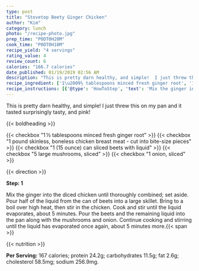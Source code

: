 ```yaml
---
type: post
title: "Stovetop Beety Ginger Chicken"
author: "Kim"
category: lunch
photo: "/recipe-photo.jpg"
prep_time: "P0DT0H20M"
cook_time: "P0DT0H10M"
recipe_yield: "4 servings"
rating_value: 4
review_count: 6
calories: "166.7 calories"
date_published: 01/19/2019 02:56 AM
description: "This is pretty darn healthy, and simple!  I just threw this on my pan and it tasted surprisingly tasty, and pink!"
recipe_ingredient: ['1\u2009½ tablespoons minced fresh ginger root', '1 pound skinless, boneless chicken breast meat - cut into bite-size pieces', '1 (15 ounce) can sliced beets with liquid', '5 large mushrooms, sliced', '1 onion, sliced']
recipe_instructions: [{'@type': 'HowToStep', 'text': 'Mix the ginger into the diced chicken until thoroughly combined; set aside. Pour half of the liquid from the can of beets into a large skillet. Bring to a boil over high heat, then stir in the chicken. Cook and stir until the liquid evaporates, about 5 minutes. Pour the beets and the remaining liquid into the pan along with the mushrooms and onion. Continue cooking and stirring until the liquid has evaporated once again, about 5 minutes more.\n'}]
---
```


This is pretty darn healthy, and simple!  I just threw this on my pan and it tasted surprisingly tasty, and pink! 

{{< boldheading >}}

{{< checkbox "1 ½ tablespoons minced fresh ginger root" >}}
{{< checkbox "1 pound skinless, boneless chicken breast meat - cut into bite-size pieces" >}}
{{< checkbox "1 (15 ounce) can sliced beets with liquid" >}}
{{< checkbox "5 large mushrooms, sliced" >}}
{{< checkbox "1  onion, sliced" >}}


{{< direction >}}

**Step: 1**

Mix the ginger into the diced chicken until thoroughly combined; set aside. Pour half of the liquid from the can of beets into a large skillet. Bring to a boil over high heat, then stir in the chicken. Cook and stir until the liquid evaporates, about 5 minutes. Pour the beets and the remaining liquid into the pan along with the mushrooms and onion. Continue cooking and stirring until the liquid has evaporated once again, about 5 minutes more.{{< span >}}

{{< nutrition >}}

**Per Serving:** 167 calories; protein 24.2g; carbohydrates 11.5g; fat 2.6g; cholesterol 58.5mg; sodium 256.9mg.